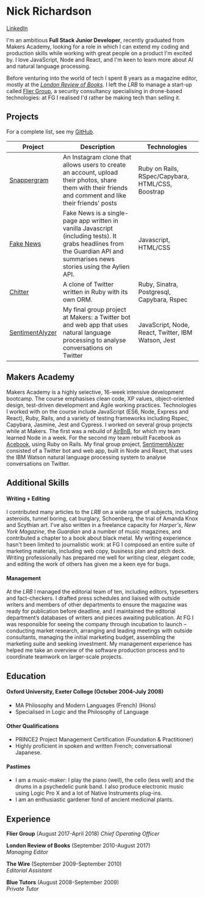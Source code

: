 # Nick Richardson

[LinkedIn](http://www.linkedin.com/in/nick-richardson-4473b6136/)

I'm an ambitious **Full Stack Junior Developer**, recently graduated from Makers Academy, looking for a role in which I can extend my coding and production skills while working with great people on a product I'm excited by. I love JavaScript, Node and React, and I'm keen to learn more about AI and natural language processing.

Before venturing into the world of tech I spent 8 years as a magazine editor, mostly at the [*London Review of Books*](http://www.lrb.co.uk/). I left the *LRB* to manage a start-up called [Flier Group](http://fliergroupsolutions.com/), a security consultancy specialising in drone-based technologies: at FG I realised I'd rather be making tech than selling it.

## Projects

For a complete list, see my [GitHub](https://github.com/n-ckr-ch-rds-n?tab=repositories).

| Project   | Description | Technologies |
|---        |---         |---           |
| [Snappergram](https://github.com/n-ckr-ch-rds-n/instagram-challenge/tree/master/snappergram) | An Instagram clone that allows users to create an account, upload their photos, share them with their friends and comment and like their friends' posts | Ruby on Rails, RSpec/Capybara, HTML/CSS, Boostrap |
|[Fake News](https://github.com/n-ckr-ch-rds-n/news-summary-challenge)| Fake News is a single-page app written in vanilla Javascript (including tests). It grabs headlines from the Guardian API and summarises news stories using the Aylien API. | Javascript, HTML/CSS |
| [Chitter](https://github.com/n-ckr-ch-rds-n/chitter-challenge) | A clone of Twitter written in Ruby with its own ORM. | Ruby, Sinatra, Postgresql, Capybara, Rspec |
| [SentimentAlyzer](https://github.com/joshheath/MA_final_project) | My final group project at Makers: a Twitter bot and web app that uses natural language processing to analyse conversations on Twitter | JavaScript, Node, React, Twitter, IBM Watson, Jest |

## Makers Academy
Makers Academy is a highly selective, 16-week intensive development bootcamp. The course emphasises clean code, XP values, object-oriented design, test-driven development and Agile working practices. Technologies I worked with on the course include JavaScript (ES6, Node, Express and React), Ruby, Rails, and a variety of testing frameworks including Rspec, Capybara, Jasmine, Jest and Cypress. I worked on several group projects while at Makers. The first was a rebuild of [AirBnB](https://github.com/n-ckr-ch-rds-n/stinkbugs-bnb), for which my team learned Node in a week. For the second my team rebuilt Facebook as [Acebook](https://github.com/simone-smith/acebook-off-the-rails), using Ruby on Rails. My final group project, [SentimentAlyzer](https://github.com/joshheath/MA_final_project) consisted of a Twitter bot and web app, built in Node and React, that uses the IBM Watson natural language processing system to analyse conversations on Twitter.

## Additional Skills

#### Writing + Editing
I contributed many articles to the *LRB* on a wide range of subjects, including asteroids, tunnel boring, cat burglary, Schoenberg, the trial of Amanda Knox and Scythian art. I've also written in a freelance capacity for *Harper's*, *New York Magazine*, the *Guardian* and a number of music magazines, and contributed a chapter to a book about black metal. My writing experience hasn't been limited to journalistic work: at FG I composed an entire suite of marketing materials, including web copy, business plan and pitch deck. Writing professionally has prepared me well for writing clear, elegant code, and editing the work of others has given me a keen eye for bugs. 

#### Management
At the *LRB* I managed the editorial team of ten, including editors, typesetters and fact-checkers. I drafted press schedules and liaised with outside writers and members of other departments to ensure the magazine was ready for publication before deadline, and I maintained the editorial department’s databases of writers and pieces awaiting publication. At FG I was responsible for seeing the company through incubation to launch – conducting market research, arranging and leading meetings with outside consultants, managing the initial marketing budget, assembling the marketing suite and seeking investment. My management experience has helped me take an overview of the software production process and to coordinate teamwork on larger-scale projects.

## Education

#### Oxford University, Exeter College (October 2004-July 2008)
- MA Philosophy and Modern Languages (French) (Hons)
- Specialised in Logic and the Philosophy of Language

#### Other Qualifications
- PRINCE2 Project Management Certification (Foundation & Practitioner)
- Highly proficient in spoken and written French; conversational Japanese.

#### Pastimes
- I am a music-maker: I play the piano (well), the cello (less well) and the drums in a psychedelic punk band. I also produce electronic music using Logic Pro X and a lot of Native Instruments plug-ins.
- I am an enthusiastic gardener fond of ancient medicinal plants.

## Experience
**Flier Group** (August 2017-April 2018)
*Chief Operating Officer*

**London Review of Books** (September 2010-August 2017)    
*Managing Editor*  

**The Wire** (September 2009-September 2010)   
*Editorial Assistant* 

**Blue Tutors** (August 2008-September 2009)   
*Private Tutor*
